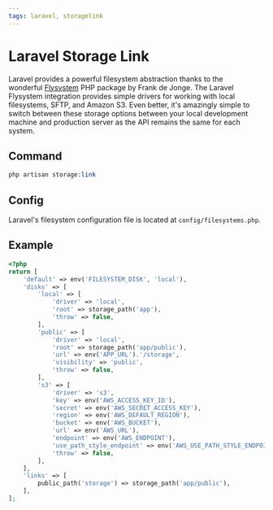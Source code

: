 ```yaml
---
tags: laravel, storagelink
---
```


# Laravel Storage Link
Laravel provides a powerful filesystem abstraction thanks to the wonderful [Flysystem](https://github.com/thephpleague/flysystem) PHP package by Frank de Jonge. The Laravel Flysystem integration provides simple drivers for working with local filesystems, SFTP, and Amazon S3. Even better, it's amazingly simple to switch between these storage options between your local development machine and production server as the API remains the same for each system.
## Command
```php
php artisan storage:link
```

## Config
Laravel's filesystem configuration file is located at `config/filesystems.php`.

## Example

```php
<?php
return [
    'default' => env('FILESYSTEM_DISK', 'local'),
    'disks' => [
        'local' => [
            'driver' => 'local',
            'root' => storage_path('app'),
            'throw' => false,
        ],
        'public' => [
            'driver' => 'local',
            'root' => storage_path('app/public'),
            'url' => env('APP_URL').'/storage',
            'visibility' => 'public',
            'throw' => false,
        ],
        's3' => [
            'driver' => 's3',
            'key' => env('AWS_ACCESS_KEY_ID'),
            'secret' => env('AWS_SECRET_ACCESS_KEY'),
            'region' => env('AWS_DEFAULT_REGION'),
            'bucket' => env('AWS_BUCKET'),
            'url' => env('AWS_URL'),
            'endpoint' => env('AWS_ENDPOINT'),
            'use_path_style_endpoint' => env('AWS_USE_PATH_STYLE_ENDPOINT', false),
            'throw' => false,
        ],
    ],
    'links' => [
        public_path('storage') => storage_path('app/public'),
    ],
];
```
